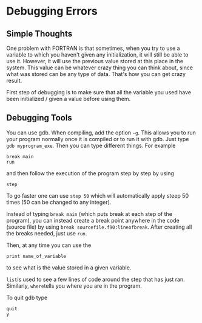 # Debugging Errors

## Simple Thoughts

One problem with FORTRAN is that sometimes, when you try to use a variable to which you haven't given any initialization, it will still be able to use it. However, it will use the previous value stored at this place in the system. This value can be whatever crazy thing you can think about, since what was stored can be any type of data. That's how you can get crazy result.

First step of debugging is to make sure that all the variable you used have been initialized / given a value before using them.

## Debugging Tools

You can use gdb. When compiling, add the option `-g`. This allows you to run your program normally once it is compiled or to run it with gdb. Just type `gdb myprogram_exe`. Then you can type different things. For example

```
break main
run
```

and then follow the execution of the program step by step by using

```
step
```

To go faster one can use `step 50` which will automatically apply steep 50 times \(50 can be changed to any integer\).

Instead of typing `break main` \(which puts break at each step of the program\), you can instead create a break point anywhere in the code \(source file\) by using `break sourcefile.f90:lineofbreak`. After creating all the breaks needed, just use `run`.

Then, at any time you can use the

```
print name_of_variable
```

to see what is the value stored in a given variable.

`list`is used to see a few lines of code around the step that has just ran. Similarly, `where`tells you where you are in the program.

To quit gdb type

```
quit
y
```



